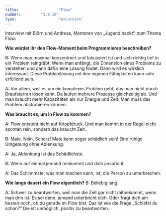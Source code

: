 ```yaml
---
title: 					"Flow"
number: 		"3.9.10"
type:					"excursion"
---
```


Interview mit Björn und Andreas, Mentoren von „Jugend hackt“, zum Thema Flow:

**Wie würdet ihr den Flow-Moment beim Programmieren beschreiben?**

B: Wenn man maximal konzentriert und fokussiert ist und sich richtig tief in ein Problem reingräbt. Wenn man anfängt, die Dimension eines Problems zu verstehen und dann dafür eine Lösung findet. Dann wird es wirklich interessant. Diese Problemlösung mit den eigenen Fähigkeiten kann sehr erfüllend sein.

A: Vor allem, weil es um ein komplexes Problem geht, das man nicht durch Draufstarren lösen kann. Da laufen mehrere Prozesse gleichzeitig ab. Und man braucht mehr Kapazitäten als nur Energie und Zeit. Man muss das Problem abstrahieren können. 

**Was braucht es, um in Flow zu kommen?**

A:  Flow entsteht nicht auf Knopfdruck. Und man kommt in der Regel nicht spontan rein, sondern das braucht Zeit. 

B: Mate. Nein, Scherz! Mate kann sogar schädlich sein! Eine ruhige Umgebung ohne Ablenkung.

A: Ja, Ablenkung ist das Schädlichste. 

B: Wenn auf einmal jemand reinkommt und dich anspricht.

A: Das Schlimmste, was man machen kann, ist, die Person zu unterbrechen. 

**Wie lange dauert ein Flow eigentlich?**
B: Beliebig lang.

A: Schwer zu beantworten, weil man die Zeit gar nicht mitbekommt, wenn man drin ist. Es sei denn, jemand unterbricht dich. Oder fragt dich am besten noch, ob du gerade im Flow bist. Das ist wie die Frage „Schläfst du schon?“ Die ist unmöglich, positiv zu beantworten.